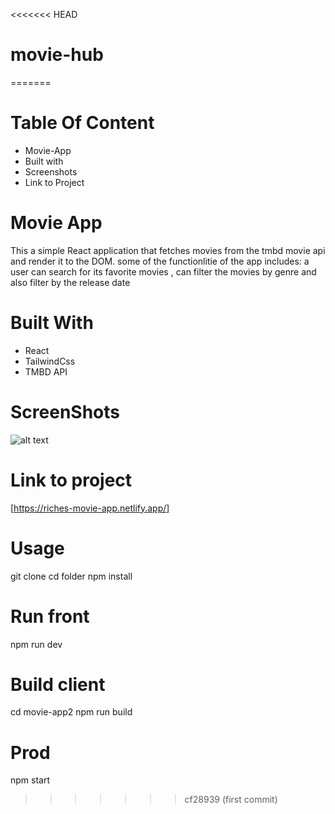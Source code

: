 <<<<<<< HEAD
# movie-hub
=======
# Table Of Content

- Movie-App
- Built with
- Screenshots
- Link to Project

# Movie App

This a simple React application that fetches movies from the tmbd movie api and render it to the DOM.
some of the functionlitie of the app includes: a user can search for its favorite movies , can filter the movies by genre and also filter by the release date

# Built With

- React
- TailwindCss
- TMBD API

# ScreenShots

![alt text](image.jpg)

# Link to project

[https://riches-movie-app.netlify.app/]


# Usage
 git clone
 cd folder
 npm install


 
 # Run front
 npm run dev

 
 # Build client
 cd movie-app2
 npm run build
 
 # Prod
 npm start
>>>>>>> cf28939 (first commit)
